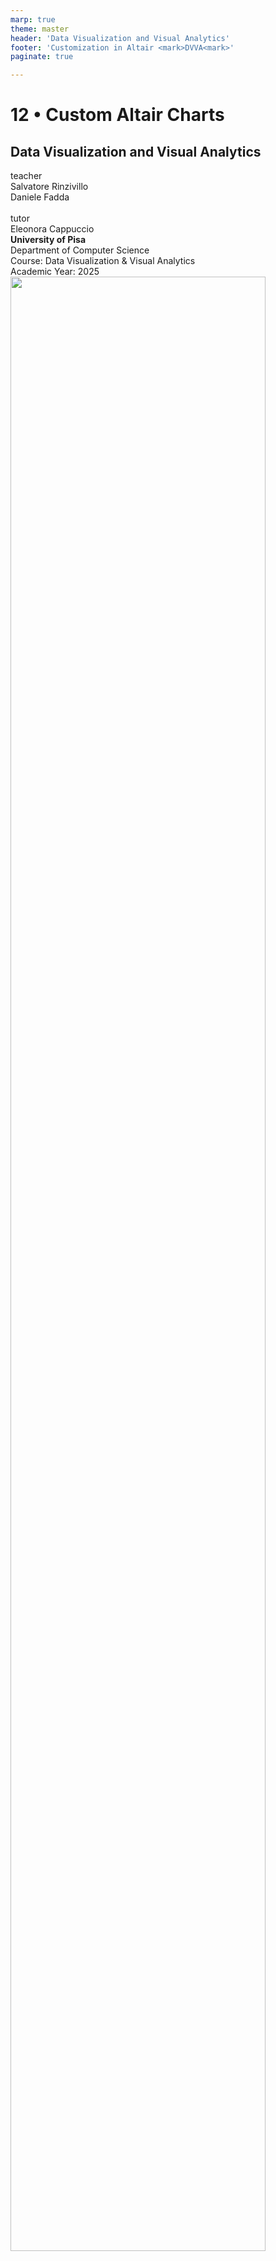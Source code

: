 ```yaml
---
marp: true
theme: master
header: 'Data Visualization and Visual Analytics'
footer: 'Customization in Altair <mark>DVVA<mark>'
paginate: true

---
```


<!-- _class: cover -->
<!-- _paginate: skip -->

<div>
  <h1>12 •  Custom Altair Charts</h1>
  <h2>Data Visualization and Visual Analytics</h2>
  <!-- <div class="subtitle">A subtitle</div> -->

  <div class="authors">
    <div class="author-label">teacher</div>
    <div class="author-name">Salvatore Rinzivillo</div>
    <div class="author-name">Daniele Fadda</div>
    <br>
    <div class="author-label">tutor</div>
    <div class="author-name">Eleonora Cappuccio</div>
  </div>

  <div class="university">
    <strong>University of Pisa</strong><br>
    Department of Computer Science<br>
    Course: Data Visualization & Visual Analytics<br>
    Academic Year: 2025    
  </div>

</div>



<div class="cover-image">
<img src="https://altair-viz.github.io/_static/altair-logo-light.png" alt="" style="width:90%">
</div>


<!-- This section introduces the concept of Tile Map Servers, which are essential for efficient delivery of geographic data for visualization -->

---

# Altair Customization

## Multiple levels of customization

- Top-level configuration (affects all charts - used to set attributes for current theme)
- Global configuration (affects the general Chart() object)
- Local configuration (affects each mark inside chart)
- Encoding (element-specific attributes binded to data)


---

# Customization Approaches in Altair
<br>
<br>
<div class="columns-2">
<div>

**1. Top-Level Configuration**
  - Affects all charts in the session
  - Set via `alt.config`
<br>

**3. Local Configuration**
  - Applied to specific chart instance
  - Set via `the mark_*` method

</div>
<div>

**2. Global Configuration**
  - Applied to main chart object
  - Set via `chart.configure_*()` methods
<br>

**4. Encoding Properties**
  - Applied to specific visual elements
  - Set within `encode()` method
  - Most specific level of control
  

</div>

<div>



</div>
</div>

<!-- Altair provides three distinct approaches to customization, each with different scopes and use cases. Global configs apply to all charts, local configs to specific charts, and encodings to specific visual elements. -->

---

<!-- _class: chapter -->
<!-- _paginate: skip -->

# Top Level Configuration

<!-- Global configuration allows you to set default properties for all charts in your session, providing a consistent visual language across multiple visualizations. -->

---
<!-- footer: '' -->
<!-- _paginate: false -->

# Top-level Configuration
<div class="columns-2">
<div>

- Applied to all subsequently created charts
- Set using `alt.config`
- Useful for establishing consistent styling across multiple charts
- Can be overridden by local configuration or encoding

</div>
<div>

```python
import altair as alt

# Set global configuration
alt.config.title = {
    'fontSize': 20,
    'font': 'Helvetica',
    'anchor': 'start',
    'color': '#3a3a3a'
}
```

```python
# All subsequent charts will use this 
chart1 = alt.Chart(data).mark_bar().encode(...)
chart2 = alt.Chart(data).mark_line().encode(...)
```
</div>
</div>

<!-- Global configuration is useful when creating dashboards or reports with multiple charts that should share the same visual style. It reduces repetitive code and ensures consistency. -->

---
<!-- footer: '' -->
<!-- _paginate: false -->
# Common Top-level configuration Options

<div class="columns-2">

<div>

- **View**: sizes, padding, background
```python
alt.config.view = {
    'strokeWidth': 0,
    'height': 300,
    'width': 400
}
```

- **Axis**: grid, ticks, labels
```python
alt.config.axis = {
    'gridColor': '#efefef',
    'labelFont': 'Helvetica',
    'titleFont': 'Helvetica'
}
```

</div>

<div>

- **Legend**: positioning, styling
```python
alt.config.legend = {
    'orient': 'bottom',
    'titleFontSize': 14
}
```

- **Mark**: default colors, styles
```python
alt.config.mark = {
    'filled': True,
    'color': 'steelblue'
}
```

</div>

</div>

<!-- Global configuration can be applied to various components of the visualization, from view properties to axis styling, legends, and default mark properties. This allows for comprehensive control over the default appearance of all charts. -->

---

<!-- _class: chapter -->
<!-- _paginate: skip -->

# Global Configuration

<!-- Local configuration provides chart-specific styling, allowing customization of individual visualizations without affecting others. -->

---
<!-- _paginate: false -->
# Global Configuration

- Applied to a specific chart instance
- Uses chainable `configure_*()` methods
- Overrides top-level configuration
- More specific control than global settings

```python
chart = alt.Chart(data).mark_bar().encode(
    x='category:N',
    y='value:Q'
).configure_axis(
    grid=False,
    labelAngle=45
).configure_view(
    strokeWidth=0
)
```

<!-- Local configuration allows for customizing individual charts without affecting others. This is useful when you need specific charts to stand out or have unique styling requirements within a collection of visualizations. -->

---
<!-- footer: '' -->
# Common Global Configuration Methods

<div class="columns-2">

<div>

**`configure_view()`**
 - Chart dimensions, borders

**`configure_axis()`**
  - Formatting for all axes

**`configure_axisX()`** 
**`configure_axisY()`**
  - Specific axis formatting

**`configure_legend()`**
  - Legend appearance and position

</div>

<div>

**`configure_title()`**
  - Chart title styling

**`configure_mark()`**
  - Default mark properties

**`configure_range()`**
  - Color schemes, scales

**`configure_scale()`**
  - Scale behaviors

</div>

</div>

<!-- Altair provides numerous configuration methods for different chart components. Each method targets specific visual elements, allowing for granular control over the chart's appearance. -->

---
<!-- paginate: false -->

# View Configuration

- Controls the overall chart container
- Affects padding, dimensions, background
- Applied with `configure_view()`

```python
chart = alt.Chart(data).mark_line().encode(
    x='date:T',
    y='value:Q'
).configure_view(
    strokeWidth=0,  # Remove border
    fill='#f9f9f9',  # Background color
    height=300,
    width=500,
    cornerRadius=5,  # Rounded corners
    clip=True  # Clip marks at view boundary)


```

![width:400 center](img/view_config.png)

<!-- View configuration allows you to control the visual container of your chart, including its borders, background, and dimensions. This is useful for integrating charts into different UI contexts or achieving specific design effects. -->

---


<!-- _paginate: false -->
<!-- footer: '' -->

# Example: Global Configuration

```python
chart = alt.Chart(source).mark_circle(size=60).encode(
  ...
).properties(
    title='Horsepower vs. Fuel Efficiency'
).configure_title(
    fontSize=20,
    font='Helvetica',
    anchor='start',
    color='#3a3a3a'
).configure_axis(
    labelFontSize=12,
    titleFontSize=14,
    grid=True,
    gridColor='#eeeeee'
).configure_legend(
    orient='bottom',
    titleFontSize=14
)


```

<!-- This example demonstrates how multiple configuration methods can be chained together to fully customize a chart. Each method targets a specific component, creating a cohesive and well-styled visualization. -->

---

<!-- _class: chapter -->
<!-- _paginate: skip -->

# Local Properties

<!-- Local properties provide the most specific level of customization, allowing for detailed control over individual visual elements. -->

---
<!-- footer: 'Customization in Altair <mark>DVVA<mark>' -->
<!-- _paginate: false -->

# Local Properties

- Applied to specific visual elements
- Set within the `mark_*` method
- Overrides both top and global configurations

The **mark** property is what specifies how exactly those attributes should be represented on the plot.



```python
chart = alt.Chart(data).mark_bar(
    color='steelblue',
    size=20,
    opacity=0.8
).encode(
    x='category:N',
    y='value:Q'
)
```

---

| Mark | Method | Description |
|------|--------|-------------|
| Arc | `mark_arc()` | A pie chart. |
| Area | `mark_area()` | A filled area plot. |
| Bar | `mark_bar()` | A bar plot. |
| Circle | `mark_circle()` | A scatter plot with filled circles. |
| Geoshape | `mark_geoshape()` | Visualization containing spatial data |
| Image | `mark_image()` | A scatter plot with image markers. |
| Line | `mark_line()` | A line plot. |
| Point | `mark_point()` | A scatter plot with configurable point shapes. |
| Rect | `mark_rect()` | A filled rectangle, used for heatmaps |

---

| Mark | Method | Description |
|------|--------|-------------|
| Rule | `mark_rule()` | A vertical or horizontal line spanning the axis. |
| Square | `mark_square()` | A scatter plot with filled squares. |
| Text | `mark_text()` | A scatter plot with points represented by text. |
| Tick | `mark_tick()` | A vertical or horizontal tick mark. |
| Trail | `mark_trail()` | A line plot with a trail effect. |
| Boxplot | `mark_boxplot()` | A box plot. |
| Errorband | `mark_errorband()` | A band representing uncertainty. |
| Errorbar | `mark_errorbar()` | A line with error bars. |

<br>

Properties for primitive mark types, like position, color, and stroke are listed in the [documentation](https://altair-viz.github.io/user_guide/marks/index.html)


---
<!-- _class: chapter -->
<!-- _paginate: skip -->

# Encoding Properties

<!-- Encoding properties provide the most specific level of customization, allowing for detailed control over  visual elements encoded by data -->

---
<!-- footer: 'Customization in Altair <mark>DVVA<mark>' -->

# Encoding Properties

- Most specific level of customization
- Applied to individual visual channels (x, y, color, etc.)
- Set within the `encode()` method
- Overrides both global and local configurations

```python
chart = alt.Chart(data).mark_bar().encode(
    x=alt.X('category:N', axis=alt.Axis(labelAngle=45, grid=False)),
    y=alt.Y('value:Q', scale=alt.Scale(domain=[0, 100])),
    color=alt.Color('group:N', legend=alt.Legend(orient='bottom'))
)
```

<!-- Encoding properties provide the most granular control, allowing you to customize specific visual channels independently. This is useful for emphasizing particular aspects of the data or accommodating specific data properties. -->

---
<!-- footer: '' -->
<!-- _paginate: false -->

# Common Encoding Properties

<div class="columns-2">

<div>

- **Axis customization**
```python
x=alt.X('date:T', 
        axis=alt.Axis(
            format='%b %Y',
            labelAngle=45,
            title='Date'))
```

- **Scale definition**
```python
y=alt.Y('temperature:Q',scale=alt.Scale(
            domain=[-10, 40],
            type='linear'))

```

</div>

<div>

- **Legend configuration**
```python
color=alt.Color('category:N',
                legend=alt.Legend(
                    orient='bottom',
                    title='Categories'))
```

- **Title and format**
```python
size=alt.Size('population:Q',
              title='Population',
              legend=alt.Legend(
                  format=',.0f'))
```

</div>

</div>

<!-- Encoding properties allow for detailed customization of specific channels like position, color, size, and shape. Each channel can have its own axis, scale, and legend properties, providing precise control over how data is visually represented. -->

---
<!-- _paginate: false -->
# Which Approach to Use?

<div class="columns-2">

<div>

### Use Top Level config when:
- Creating dashboards with consistent styling
- Setting company-wide standards
- Establishing default behaviors

### Use Global config when:
- Customizing all charts in a session
- Setting default properties for all charts
- Setting styling for layered charts 

</div>

<div>

### Use Local config when:
- Customizing a specific chart
- Overriding global settings for a single visualization

### Use Encoding when:
- Customizing specific data dimensions
- Different axes need different settings
- Making targeted adjustments to visual elements
- Working with specific data properties
</div>

</div>
<br>

**N.B.** Combine approaches as needed. Most specific settings take precedence over more general ones.

<!-- Choosing the right approach depends on your specific needs. Global configs are best for consistency across charts, local configs for individual charts, and encodings for specific visual elements. A combination of approaches is often the most effective strategy. -->

---

<!-- _class: chapter -->
<!-- _paginate: skip -->

# Chart Themes

<!-- Themes provide a quick way to apply consistent styling across visualizations, offering predefined configurations for different design needs. -->

---

# Chart Themes in Altair - Top Level Configuration

- Predefined sets of style configurations
- Apply with `alt.themes.enable('theme_name')`
- Built-in themes:
  - `'default'` - Default Vega-Lite style
  - `'dark'` - Dark background with light text
  - `'latimes'` - LA Times visualization style
  - `'fivethirtyeight'` - FiveThirtyEight style
  - `'vox'` - Vox publication style
  - `'urbaninstitute'` - Urban Institute style

```python
alt.themes.enable('dark')  # Enable dark theme for all subsequent charts
```

<!-- Themes in Altair offer a quick way to apply consistent, professionally designed styles to your visualizations. They're useful for matching your charts to specific publication styles or creating visually cohesive dashboards. -->

---
<!-- footer: '' -->
<!-- _paginate: false -->
# Creating Custom Themes

```python
def my_custom_theme():
    return {
        'config': {
            'view': {
                'height': 300,
                'width': 400,
                'strokeWidth': 0,
            },
            'title': {
                'font': 'Helvetica',
                'fontSize': 18,
                'anchor': 'start',
                'color': '#3a3a3a'
            },
            'axis': {
                'gridColor': '#efefef',
                'labelFont': 'Helvetica',
                'labelFontSize': 12,
                'titleFont': 'Helvetica',
                'titleFontSize': 14,
                'titlePadding': 10
            },
            'range': {
                'category': ['#1f77b4', '#ff7f0e', '#2ca02c', '#d62728', '#9467bd']
            }
        }
    }

# Register and enable the theme
alt.themes.register('my_theme', my_custom_theme)
alt.themes.enable('my_theme')
```

<!-- Custom themes allow you to define your own set of styling rules, which can incorporate your organization's brand guidelines or personal preferences. Once registered, they can be easily applied to all your visualizations. -->

---
<!-- _paginate: false -->
# Theme Examples

**Fivethirtyeight theme**

![width:600 ](img/DVVA_12/fivethirtyeight.png)

**Urbaninstitute theme**

![width:600 ](img/DVVA_12/urbaninstitute.png)





<!-- Different themes can dramatically change the appearance of the same visualization, affecting everything from colors to fonts and grid lines. Choosing the right theme can enhance the readability and impact of your data visualization. -->

---

# Saving and Exporting Charts


<div class="columns-2">
<div>

```python
# Save as HTML (interactive)
chart.save('visualization.html')
```

```python
# Save as PNG (static)
chart.save('visualization.png')
```

```python
# With specific settings
chart.save(
  'custom.png',
   scale_factor=2.0 #resolution
   )  

```
</div>
<div>

```python
# Save as SVG (vector)
chart.save('visualization.svg')
```

```python
# Save as JSON (Vega-Lite specification)
chart.save('specification.json')
```

Multiple export formats available. 
Save locally or embed in documents

</div>
<div>
</div>

<!-- Altair provides flexible options for saving and sharing your visualizations, whether you need interactive web versions, publication-quality images, or editable vector graphics. Different formats serve different purposes, from web embedding to print publication. -->

---

# Practical Example: Complete Customization

```python
# Enable a theme
alt.themes.enable('fivethirtyeight')
# Load data
source = data.stocks()
# Create and customize chart
chart = alt.Chart(source).mark_line().encode(
    x=alt.X('date:T', axis=alt.Axis(format='%Y', title='Year')),
    y=alt.Y('price:Q', axis=alt.Axis(title='Stock Price')),
    color=alt.Color('symbol:N', legend=alt.Legend(title='Company'))
).properties(
    width=600,
    height=400,
    title='Stock Prices Over Time'
).configure_view(
    strokeWidth=0
).configure_axis(
    grid=True,
    gridColor='#dedede'
).configure_legend(
    orient='bottom'
).configure_title(
    fontSize=20,
    anchor='start'
)

```

<!-- This comprehensive example demonstrates how to combine themes, properties, and configurations to create a fully customized visualization. It shows the power of Altair's layered customization approach, from theme selection to specific encoding properties. -->

---

<!-- _class: all-image -->

<h1>Thank You!</h1>

![bg contains](img/DVVA_12/synthwave.jpg)

<!-- This presentation covered the various approaches to customizing visualizations in Altair, from global configurations to specific encodings, along with themes and export options. These tools provide powerful ways to create effective, visually appealing data visualizations. -->
